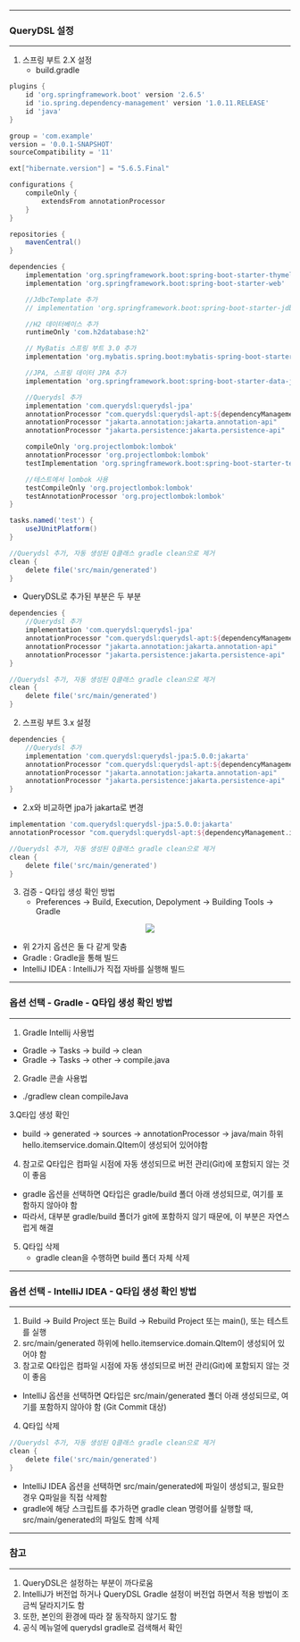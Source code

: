 -----
### QueryDSL 설정
-----
1. 스프링 부트 2.X 설정
   - build.gradle
```gradle
plugins {
	id 'org.springframework.boot' version '2.6.5'
	id 'io.spring.dependency-management' version '1.0.11.RELEASE'
	id 'java'
}

group = 'com.example'
version = '0.0.1-SNAPSHOT'
sourceCompatibility = '11'

ext["hibernate.version"] = "5.6.5.Final"

configurations {
	compileOnly {
		extendsFrom annotationProcessor
	}
}

repositories {
	mavenCentral()
}

dependencies {
	implementation 'org.springframework.boot:spring-boot-starter-thymeleaf'
	implementation 'org.springframework.boot:spring-boot-starter-web'

	//JdbcTemplate 추가
	// implementation 'org.springframework.boot:spring-boot-starter-jdbc'

	//H2 데이터베이스 추가
	runtimeOnly 'com.h2database:h2'

	// MyBatis 스프링 부트 3.0 추가
	implementation 'org.mybatis.spring.boot:mybatis-spring-boot-starter:2.3.1'

	//JPA, 스프링 데이터 JPA 추가
	implementation 'org.springframework.boot:spring-boot-starter-data-jpa'

	//Querydsl 추가
	implementation 'com.querydsl:querydsl-jpa'
	annotationProcessor "com.querydsl:querydsl-apt:${dependencyManagement.importedProperties['querydsl.version']}:jpa"
	annotationProcessor "jakarta.annotation:jakarta.annotation-api"
	annotationProcessor "jakarta.persistence:jakarta.persistence-api"

	compileOnly 'org.projectlombok:lombok'
	annotationProcessor 'org.projectlombok:lombok'
	testImplementation 'org.springframework.boot:spring-boot-starter-test'

	//테스트에서 lombok 사용
	testCompileOnly 'org.projectlombok:lombok'
	testAnnotationProcessor 'org.projectlombok:lombok'
}

tasks.named('test') {
	useJUnitPlatform()
}

//Querydsl 추가, 자동 생성된 Q클래스 gradle clean으로 제거
clean {
	delete file('src/main/generated')
}
```

  - QueryDSL로 추가된 부분은 두 부분
```gradle
dependencies {
	//Querydsl 추가
	implementation 'com.querydsl:querydsl-jpa'
	annotationProcessor "com.querydsl:querydsl-apt:${dependencyManagement.importedProperties['querydsl.version']}:jpa"
	annotationProcessor "jakarta.annotation:jakarta.annotation-api"
	annotationProcessor "jakarta.persistence:jakarta.persistence-api"
}
```
```gradle
//Querydsl 추가, 자동 생성된 Q클래스 gradle clean으로 제거
clean {
	delete file('src/main/generated')
}
```

2. 스프링 부트 3.x 설정
```gradle
dependencies {
    //Querydsl 추가
    implementation 'com.querydsl:querydsl-jpa:5.0.0:jakarta' 
    annotationProcessor "com.querydsl:querydsl-apt:${dependencyManagement.importedProperties['querydsl.version']}:jakarta" 
    annotationProcessor "jakarta.annotation:jakarta.annotation-api" 
    annotationProcessor "jakarta.persistence:jakarta.persistence-api" 
}
```
  - 2.x와 비교하면 jpa가 jakarta로 변경
```gradle
implementation 'com.querydsl:querydsl-jpa:5.0.0:jakarta' 
annotationProcessor "com.querydsl:querydsl-apt:${dependencyManagement.importedProperties['querydsl.version']}:jakarta" 
```
```gradle
//Querydsl 추가, 자동 생성된 Q클래스 gradle clean으로 제거
clean {
	delete file('src/main/generated')
}
```

3. 검증 - Q타입 생성 확인 방법
   - Preferences → Build, Execution, Depolyment → Building Tools → Gradle
<div align="center">
<img src="https://github.com/user-attachments/assets/b0760188-7cfc-49c4-94fc-a2ecb8ba107d">
</div>

  - 위 2가지 옵션은 둘 다 같게 맞춤
  - Gradle : Gradle을 통해 빌드
  - IntelliJ IDEA : IntelliJ가 직접 자바를 실행해 빌드

 -----
 ### 옵션 선택 - Gradle - Q타입 생성 확인 방법
 -----
1. Gradle Intellij 사용법
  - Gradle → Tasks → build → clean
  - Gradle → Tasks → other → compile.java

2. Gradle 콘솔 사용법
  - ./gradlew clean compileJava

 3.Q타입 생성 확인
  - build → generated → sources → annotationProcessor → java/main 하위 hello.itemservice.domain.QItem이 생성되어 있어야함

4. 참고로 Q타입은 컴파일 시점에 자동 생성되므로 버전 관리(Git)에 포함되지 않는 것이 좋음
  - gradle 옵션을 선택하면 Q타입은 gradle/build 폴더 아래 생성되므로, 여기를 포함하지 않아야 함
  - 따라서, 대부분 gradle/build 폴더가 git에 포함하지 않기 때문에, 이 부분은 자연스럽게 해결

5. Q타입 삭제
   - gradle clean을 수행하면 build 폴더 자체 삭제

-----
### 옵션 선택 - IntelliJ IDEA - Q타입 생성 확인 방법
-----
1. Build → Build Project 또는 Build → Rebuild Project 또는 main(), 또는 테스트를 실행
2. src/main/generated 하위에  hello.itemservice.domain.QItem이 생성되어 있어야 함
3. 참고로 Q타입은 컴파일 시점에 자동 생성되므로 버전 관리(Git)에 포함되지 않는 것이 좋음
  - IntelliJ 옵션을 선택하면 Q타입은 src/main/generated 폴더 아래 생성되므로, 여기를 포함하지 않아야 함 (Git Commit 대상)

4. Q타입 삭제
```gradle
//Querydsl 추가, 자동 생성된 Q클래스 gradle clean으로 제거
clean {
	delete file('src/main/generated')
}
```
  - IntelliJ IDEA 옵션을 선택하면 src/main/generated에 파일이 생성되고, 필요한 경우 Q파일을 직접 삭제함
  - gradle에 해당 스크립트를 추가하면 gradle clean 명령어를 실행할 때, src/main/generated의 파일도 함께 삭제

-----
### 참고
-----
1. QueryDSL은 설정하는 부분이 까다로움
2. IntelliJ가 버전업 하거나 QueryDSL Gradle 설정이 버전업 하면서 적용 방법이 조금씩 달라지기도 함
3. 또한, 본인의 환경에 따라 잘 동작하지 않기도 함
4. 공식 메뉴얼에 querydsl gradle로 검색해서 확인
